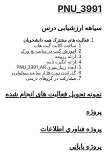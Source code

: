 <div dir="rtl">

<a name="TOC"></a>
# [PNU_3991](https://github.com/AliRazavi-edu/PNU_3991#TOC)

## سیاهه ارزشیابی درس
1. **فعالیت های مشترک همه دانشجویان**
    1. ساخت اکانت گیت هاب
    2. [آموزش گیت در سایت پچ ورک](http://jlord.us/patchwork/)
    3. ارائه رزومه
    4. ارائه انگیزه نامه
    5. ایجاد ریپازیتوری PNU_3991_AR
    6. [گذراندن دوره js از سایت سولولرن](http://Sololearn.com)
    7. مشارکت در گروهای درسی
    
[**نمونه تحویل فعالیت های انجام شده**](https://github.com/mir-mohammad/PNU_3991_AR/)
---------------


## [پروژه](https://github.com/AliRazavi-edu/PNU_3991/tree/master/_BSc/Project/1115098_02)
## [پروژه فناوري اطلاعات](https://github.com/AliRazavi-edu/PNU_3991/tree/master/_BSc/Project/1322035_01)
## [پروژه پاياني](https://github.com/AliRazavi-edu/PNU_3991/tree/master/_BSc/Project/1322094_02)


</div>
